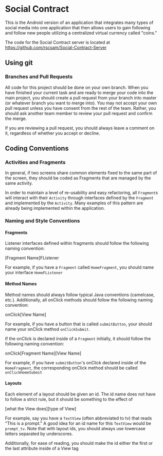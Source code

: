 # Social Contract

This is the Android version of an application that integrates 
many types of social media into one application that then
allows users to gain following and follow new people
utilizing a centralized virtual currency called "coins."

The code for the Social Contract server is located at https://github.com/rscsam/Social-Contract-Server

<h2>Using git</h2>
<h3>Branches and Pull Requests</h3>
All code for this project should be done on your own branch.
When you have finished your current task and are ready
to merge your code into the main project, you should create
a pull request from your branch into master (or whatever branch
you want to merge into).  You may not accept your own pull
request unless you have consent from the rest of the team.
Rather, you should ask another team member to review your pull
request and confirm the merge.  

If you are reviewing a pull request, you should always leave
a comment on it, regardless of whether you accept or decline.

<h2>Coding Conventions</h2>
<h3>Activities and Fragments</h3>
In general, if two screens share common elements fixed to the same
part of the screen, they should be coded as Fragments
that are managed by the same activity.

In order to maintain a level of re-usability and easy refactoring,
all `Fragment`s will interact with their   `Activity` through
interfaces defined by the `Fragment` and implemented by the
`Activity`.  Many examples of this pattern are already being
implemented within the application.

<h3>Naming and Style Conventions</h3>
<h4>Fragments</h4>
Listener interfaces defined within fragments should follow the
following naming convention:

[Fragment Name]FListener

For example, if you have a `Fragment` called `HomeFragment`,
you should name your interface `HomeFListener`

<h4>Method Names</h4>
Method names should always follow typical Java conventions
(camelcase, etc.).  Additionally, all onClick methods
should follow the following naming convention:

onClick[View Name]

For example, if you have a button that is called `submitButton`,
your should name your onClick method `onClickSubmit`.

If the onClick is declared inside of a `Fragment` initially,
it should follow the following naming convention:

onClick[Fragment Name][View Name]

For example, if you have `submitButton`'s onClick declared
inside of the `HomeFragment`, the corresponding onClick
method should be called `onClickHomeSubmit`

<h4>Layouts</h4>
Each element of a layout should be given an id.  The id name
does not have to follow a strict rule, but it should be something
to the effect of

[what the View does][type of View]

For example, say you have a `TextView` (often abbreviated to tv)
that reads "This is a prompt."  A good idea for an id name
for this `TextView` would be `prompt_tv`.  Note that with
layout ids, you should always use lowercase letters separated by
underscores.

Additionally, for ease of reading, you should make the id
either the first or the last attribute inside of a View tag
